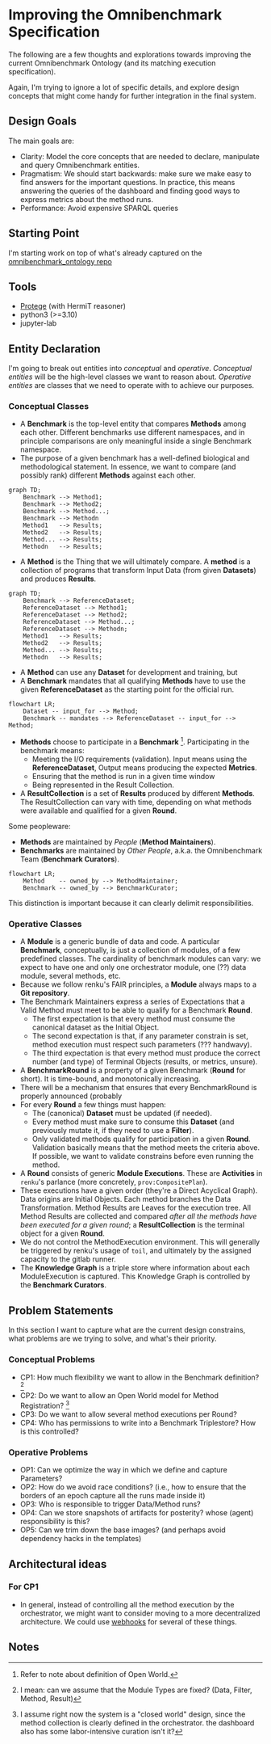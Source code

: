 # Improving the Omnibenchmark Specification

The following are a few thoughts and explorations towards improving the current Omnibenchmark Ontology (and its matching execution specification).

Again, I'm trying to ignore a lot of specific details, and explore design concepts that might come handy for further integration in the final system.

## Design Goals

The main goals are:

- Clarity: Model the core concepts that are needed to declare, manipulate and query Omnibenchmark entities. 
- Pragmatism: We should start backwards: make sure we make easy to find answers for the important questions. In practice, this means answering the queries of the dashboard and finding good ways to express metrics about the method runs.
- Performance: Avoid expensive SPARQL queries

## Starting Point

I'm starting work on top of what's already captured on the [omnibenchmark_ontology repo](https://github.com/omnibenchmark/omnibenchmark_ontology/tree/main)

## Tools

- [Protege](https://protege.stanford.edu/) (with HermiT reasoner)
- python3 (>=3.10)
- jupyter-lab

## Entity Declaration

I'm going to break out entities into *conceptual* and *operative*. *Conceptual entities* will be the high-level classes we want to reason about. *Operative entities* are classes that we need to operate with to achieve our purposes.

### Conceptual Classes

* A **Benchmark** is the top-level entity that compares **Methods** among each other. Different benchmarks use different namespaces, and in principle comparisons are only meaningful inside a single Benchmark namespace.
* The purpose of a given benchmark has a well-defined biological and methodological statement. In essence, we want to compare (and possibly rank) different **Methods** against each other.

```mermaid
graph TD;
    Benchmark --> Method1;
    Benchmark --> Method2;
    Benchmark --> Method...;
    Benchmark --> Methodn
    Method1   --> Results;
    Method2   --> Results;
    Method... --> Results;
    Methodn   --> Results;
```

* A **Method** is the Thing that we will ultimately compare. A **method** is a collection of programs that transform Input Data (from given **Datasets**) and produces **Results**.

```mermaid
graph TD;
    Benchmark --> ReferenceDataset;
    ReferenceDataset --> Method1;
    ReferenceDataset --> Method2;
    ReferenceDataset --> Method...;
    ReferenceDataset --> Methodn;
    Method1   --> Results;
    Method2   --> Results;
    Method... --> Results;
    Methodn   --> Results;
```

* A **Method** can use any **Dataset** for development and training, but 
* A **Benchmark** mandates that all qualifying **Methods** have to use the given **ReferenceDataset** as the starting point for the official run.

```mermaid
flowchart LR;
    Dataset -- input_for --> Method;
    Benchmark -- mandates --> ReferenceDataset -- input_for --> Method; 
```



* **Methods** choose to participate in a **Benchmark** [^isopen]. Participating in the benchmark means:
  * Meeting the I/O requirements (validation). Input means using the **ReferenceDataset**, Output means producing the expected **Metrics**.
  * Ensuring that the method is run in a given time window
  * Being represented in the Result Collection.
* A **ResultCollection** is a set of **Results** produced by different **Methods**. The ResultCollection can vary with time, depending on what methods were available and qualified for a given **Round**.

[^isopen]: Refer to note [^openworld] about definition of Open World.

Some peopleware:

* **Methods** are maintained by *People* (**Method Maintainers**).
* **Benchmarks** are maintained by *Other People*, a.k.a. the Omnibenchmark Team (**Benchmark Curators**).



```mermaid
flowchart LR;
    Method    -- owned_by --> MethodMaintainer;
    Benchmark -- owned_by --> BenchmarkCurator;
```

This distinction is important because it can clearly delimit responsibilities.

### Operative Classes

* A **Module** is a generic bundle of data and code. A particular **Benchmark**, conceptually, is just a collection of modules, of a few predefined classes. The cardinality of benchmark modules can vary: we expect to have one and only one orchestrator module, one (??) data module, several methods, etc.
* Because we follow renku's FAIR principles, a **Module** always maps to a **Git repository**.
* The Benchmark Maintainers express a series of Expectations that a Valid Method must meet to be able to qualify for a Benchmark **Round**.
  * The first expectation is that every method must consume the canonical dataset as the Initial Object.
  * The second expectation is that, if any parameter constrain is set, method execution must respect such parameters (??? handwavy).
  * The third expectation is that every method must produce the correct number (and type) of Terminal Objects (results, or metrics, unsure).
* A **BenchmarkRound** is a property of a given Benchmark (**Round** for short). It is time-bound, and monotonically increasing.
* There will be a mechanism that ensures that every BenchmarkRound is properly announced (probably 
* For every **Round** a few things must happen:
  * The (canonical) **Dataset** must be updated (if needed).
  * Every method must make sure to consume this **Dataset** (and previously mutate it, if they need to use a **Filter**).
  * Only validated methods qualify for participation in a given **Round**. Validation basically means that the method meets the criteria above. If possible, we want to validate constrains before even running the method.
* A **Round** consists of generic **Module Executions**. These are **Activities** in `renku`'s parlance (more concretely, `prov:CompositePlan`).
* These executions have a given order (they're a Direct Acyclical Graph). Data origins are Initial Objects. Each method branches the Data Transformation. Method Results are Leaves for the execution tree. All Method Results are collected and compared *after all the methods have been executed for a given round*; a **ResultCollection** is the terminal object for a given **Round**.
* We do not control the MethodExecution environment. This will generally be triggered by renku's usage of `toil`, and ultimately by the assigned capacity to the gitlab runner.
* The **Knowledge Graph** is a triple store where information about each ModuleExecution is captured. This Knowledge Graph is controlled by the **Benchmark Curators**.

## Problem Statements

In this section I want to capture what are the current design constrains, what problems are we trying to solve, and what's their priority.

### Conceptual Problems

- CP1: How much flexibility we want to allow in the Benchmark definition? [^flex]
- CP2: Do we want to allow an Open World model for Method Registration? [^openworld]
- CP3: Do we want to allow several method executions per Round?
- CP4: Who has permissions to write into a Benchmark Triplestore? How is this controlled?

[^flex]: I mean: can we assume that the Module Types are fixed? (Data, Filter, Method, Result)

[^openworld]: I assume right now the system is a "closed world" design, since the method collection is clearly defined in the orchestrator. the dashboard also has some labor-intensive curation isn't it?

### Operative Problems

- OP1: Can we optimize the way in which we define and capture Parameters?
- OP2: How do we avoid race conditions? (i.e., how to ensure that the borders of an epoch capture all the runs made inside it)
- OP3: Who is responsible to trigger Data/Method runs?
- OP4: Can we store snapshots of artifacts for posterity? whose (agent) responsibility is this?
- OP5: Can we trim down the base images? (and perhaps avoid dependency hacks in the templates)

## Architectural ideas

### For CP1

- In general, instead of controlling all the method execution by the orchestrator, we might want to consider moving to a more decentralized architecture. We could use [webhooks](https://docs.gitlab.com/ee/user/project/integrations/webhooks.html) for several of these things.

## Notes

